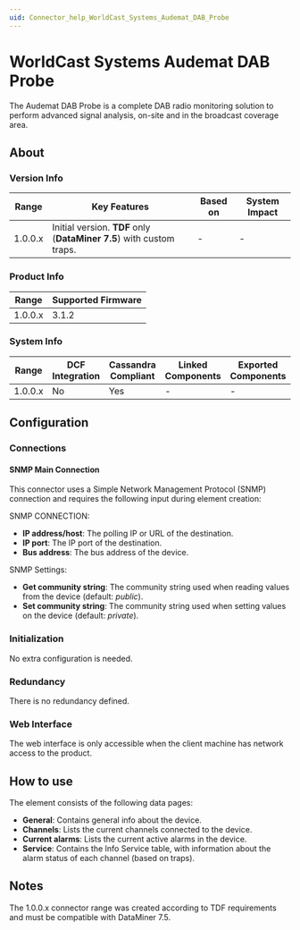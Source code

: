 ```yaml
---
uid: Connector_help_WorldCast_Systems_Audemat_DAB_Probe
---
```


# WorldCast Systems Audemat DAB Probe

The Audemat DAB Probe is a complete DAB radio monitoring solution to perform advanced signal analysis, on-site and in the broadcast coverage area.

## About

### Version Info

| **Range** | **Key Features**                                                     | **Based on** | **System Impact** |
|-----------|----------------------------------------------------------------------|--------------|-------------------|
| 1.0.0.x   | Initial version. **TDF** only (**DataMiner 7.5**) with custom traps. | \-           | \-                |

### Product Info

| **Range** | **Supported Firmware** |
|-----------|------------------------|
| 1.0.0.x   | 3.1.2                  |

### System Info

| **Range** | **DCF Integration** | **Cassandra Compliant** | **Linked Components** | **Exported Components** |
|-----------|---------------------|-------------------------|-----------------------|-------------------------|
| 1.0.0.x   | No                  | Yes                     | \-                    | \-                      |

## Configuration

### Connections

#### SNMP Main Connection

This connector uses a Simple Network Management Protocol (SNMP) connection and requires the following input during element creation:

SNMP CONNECTION:

- **IP address/host**: The polling IP or URL of the destination.
- **IP port**: The IP port of the destination.
- **Bus address**: The bus address of the device.

SNMP Settings:

- **Get community string**: The community string used when reading values from the device (default: *public*).
- **Set community string**: The community string used when setting values on the device (default: *private*).

### Initialization

No extra configuration is needed.

### Redundancy

There is no redundancy defined.

### Web Interface

The web interface is only accessible when the client machine has network access to the product.

## How to use

The element consists of the following data pages:

- **General**: Contains general info about the device.
- **Channels**: Lists the current channels connected to the device.
- **Current alarms**: Lists the current active alarms in the device.
- **Service**: Contains the Info Service table, with information about the alarm status of each channel (based on traps).

## Notes

The 1.0.0.x connector range was created according to TDF requirements and must be compatible with DataMiner 7.5.
